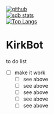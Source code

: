 [![github](https://img.shields.io/github/stars/freeCodeCamp/freeCodeCamp.svg)]()
<br>
[![sdb stats](https://github-readme-stats.vercel.app/api?username=SuperDrBacon&theme=synthwave)](https://youtu.be/A-9G9-jBgMA)
<br>
[![Top Langs](https://github-readme-stats.vercel.app/api/top-langs/?username=SuperDrBacon&langs_count=3&theme=synthwave)](https://youtu.be/A-9G9-jBgMA)

# KirkBot
to do list
- [ ] make it work
    - [ ] see above
    - [ ] see above
    - [ ] see above
    - [ ] see above
    - [ ] see above
